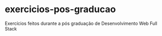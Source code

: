 # exercicios-pos-graducao
 Exercícios feitos durante a pós graduação de Desenvolvimento Web Full Stack
